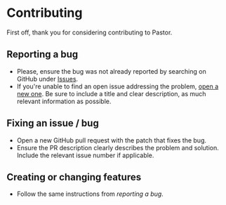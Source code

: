 # Contributing

First off, thank you for considering contributing to Pastor. 

## Reporting a bug

* Please, ensure the bug was not already reported by searching on GitHub under [Issues](https://github.com/tecnospeed/pastor/issues).
* If you're unable to find an open issue addressing the problem, [open a new one](https://github.com/tecnospeed/pastor/issues/new). Be sure to include a title and clear description, as much relevant information as possible.

## Fixing an issue / bug

* Open a new GitHub pull request with the patch that fixes the bug.
* Ensure the PR description clearly describes the problem and solution. Include the relevant issue number if applicable.

## Creating or changing features

* Follow the same instructions from *reporting a bug*.
